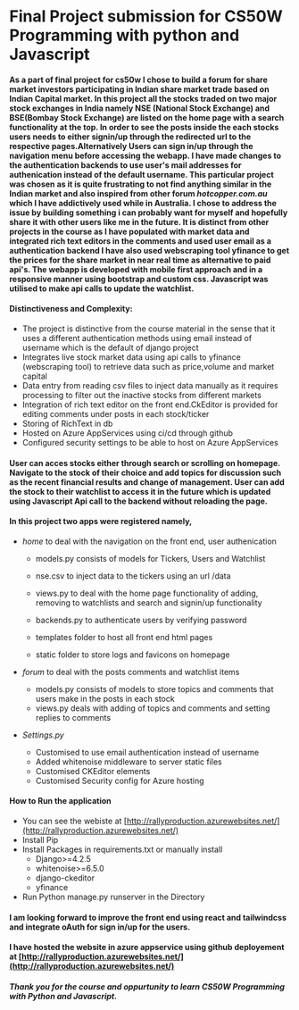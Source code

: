 # Final Project submission for CS50W Programming with python and Javascript

#### As a part of final project for cs50w I chose to build a forum for share market investors participating in Indian share market trade based on Indian Capital market. In this project all the stocks traded on two major stock exchanges in India namely NSE (National Stock Exchange) and BSE(Bombay Stock Exchange) are listed on the home page with a search functionality at the top. In order to see the posts inside the each stocks users needs to either signin/up through the redirected url to the respective pages.Alternatively Users can sign in/up through the navigation menu before accessing the webapp. I have made changes to the authentication backends to use user's mail addresses for authenication instead of the default username. This particular project was chosen as it is quite frustrating to not find anything similar in the Indian market and also inspired from other forum *hotcopper.com.au* which I have addictively used while in Australia. I chose to address the issue by building something i can probably want for myself and hopefully share it with other users like me in the future. It is distinct from other projects in the course as I have populated with market data and integrated rich text editors in the comments and used user email as a authentication backend I have also used webscraping tool yfinance to get the prices for the share market in near real time as alternative to paid api's. The webapp is developed with mobile first approach and in a responsive manner using bootstrap and custom css. Javascript was utilised to make api calls to update the watchlist.   

#### Distinctiveness and Complexity:
- The project is distinctive from the course material in the sense that it uses a different authentication methods using email instead of username which is the default of django project
- Integrates live stock market data using api calls to yfinance (webscraping tool) to retrieve data such as price,volume and market capital
- Data entry from reading csv files to inject data manually as it requires processing to filter out the inactive stocks from different markets 
- Integration of rich text editor on the front end.CkEditor is provided for editing comments under posts in each stock/ticker
- Storing of RichText in db
- Hosted on Azure AppServices using ci/cd through github
- Configured security settings to be able to host on Azure AppServices

#### User can acces stocks either through search or scrolling on homepage. Navigate to the stock of their choice and add topics for discussion such as the recent financial results and change of management. User can add the stock to their watchlist to access it in the future which is updated using Javascript Api call to the backend without reloading the page. 

#### In this project two apps were registered namely,
- *home* to deal with the navigation on the front end, user authenication 
    - models.py consists of models for Tickers, Users and Watchlist
    - nse.csv to inject data to the tickers using an url /data
    - views.py to deal with the home page functionality of adding, removing to watchlists and search and signin/up functionality 
    - backends.py to authenticate users by verifying password

    - templates folder to host all front end html pages
    - static folder to store logs and favicons on homepage

- *forum* to deal with the posts comments and watchlist items
    - models.py consists of models to store topics and comments that users make in the posts in each stock
    - views.py deals with adding of topics and comments and setting replies to comments

- *Settings.py*
    - Customised to use email authentication instead of  username
    - Added whitenoise middleware to server static files
    - Customised CKEditor elements 
    - Customised Security config for Azure hosting

#### How to Run the application
- You can see the webiste at [http://rallyproduction.azurewebsites.net/](http://rallyproduction.azurewebsites.net/)
- Install Pip
- Install Packages in requirements.txt or manually install
   - Django>=4.2.5
   - whitenoise>=6.5.0
   - django-ckeditor
   - yfinance
- Run Python manage.py runserver in the Directory

#### I am looking forward to improve the front end using react and tailwindcss and integrate oAuth for sign in/up for the users. 
#### I have hosted the website in azure appservice using github deployement at [http://rallyproduction.azurewebsites.net/](http://rallyproduction.azurewebsites.net/)

##### Thank you for the course and oppurtunity to learn CS50W Programming with Python and Javascript. 
